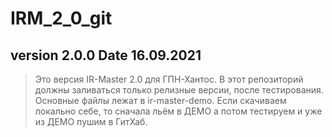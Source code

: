 # IRM_2_0_git
## version 2.0.0 Date 16.09.2021
>Это версия IR-Master 2.0 для ГПН-Хантос. В этот репозиторий должны заливаться только релизные версии, после тестирования. 
>Основные файлы лежат в ir-master-demo. Если скачиваем локально себе, то сначала льём в ДЕМО а потом тестируем и уже из ДЕМО
>пушим в ГитХаб.

